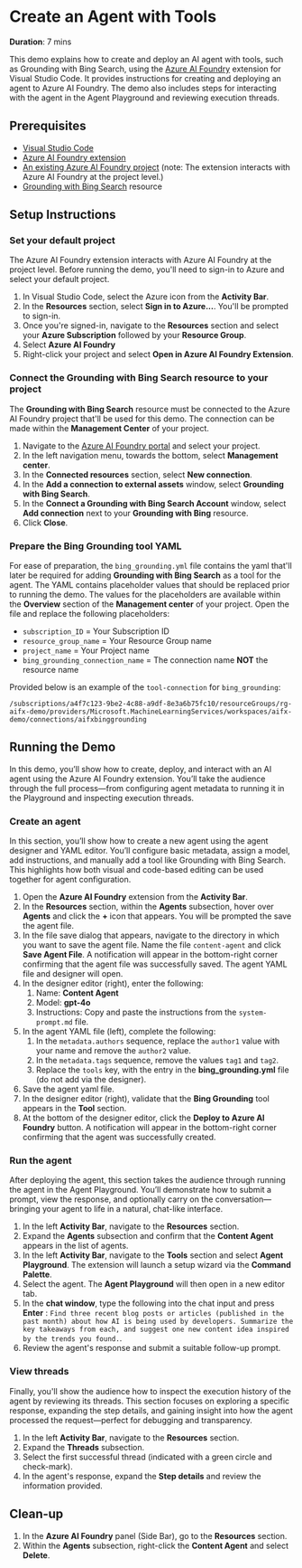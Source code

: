 # Create an Agent with Tools

**Duration**: 7 mins

This demo explains how to create and deploy an AI agent with tools, such as Grounding with Bing Search, using the [Azure AI Foundry](https://marketplace.visualstudio.com/items?itemName=TeamsDevApp.vscode-ai-foundry) extension for Visual Studio Code. It provides instructions for creating and deploying an agent to Azure AI Foundry. The demo also includes steps for interacting with the agent in the Agent Playground and reviewing execution threads.

## Prerequisites

- [Visual Studio Code](https://code.visualstudio.com/)
- [Azure AI Foundry extension](https://marketplace.visualstudio.com/items?itemName=TeamsDevApp.vscode-ai-foundry)
- [An existing Azure AI Foundry project](https://learn.microsoft.com/en-us/azure/ai-foundry/how-to/create-projects?tabs=ai-studio) (note: The extension interacts with Azure AI Foundry at the project level.)
- [Grounding with Bing Search](https://portal.azure.com/#create/Microsoft.BingGroundingSearch) resource

## Setup Instructions

### Set your default project

The Azure AI Foundry extension interacts with Azure AI Foundry at the project level. Before running the demo, you'll need to sign-in to Azure and select your default project.

1. In Visual Studio Code, select the Azure icon from the **Activity Bar**.
1. In the **Resources** section, select **Sign in to Azure...**. You'll be prompted to sign-in.
1. Once you're signed-in, navigate to the **Resources** section and select your **Azure Subscription** followed by your **Resource Group**.
1. Select **Azure AI Foundry**
1. Right-click your project and select **Open in Azure AI Foundry Extension**.

### Connect the Grounding with Bing Search resource to your project

The **Grounding with Bing Search** resource must be connected to the Azure AI Foundry project that'll be used for this demo. The connection can be made within the **Management Center** of your project.

1. Navigate to the [Azure AI Foundry portal](https://ai.azure.com) and select your project.
1. In the left navigation menu, towards the bottom, select **Management center**.
1. In the **Connected resources** section, select **New connection**.
1. In the **Add a connection to external assets** window, select **Grounding with Bing Search**.
1. In the **Connect a Grounding with Bing Search Account** window, select **Add connection** next to your **Grounding with Bing** resource.
1. Click **Close**.

### Prepare the Bing Grounding tool YAML

For ease of preparation, the `bing_grounding.yml` file contains the yaml that'll later be required for adding **Grounding with Bing Search** as a tool for the agent. The YAML contains placeholder values that should be replaced prior to running the demo. The values for the placeholders are available within the **Overview** section of the **Management center** of your project. Open the file and replace the following placeholders:

- `subscription_ID` = Your Subscription ID
- `resource_group_name` = Your Resource Group name
- `project_name` = Your Project name
- `bing_grounding_connection_name` = The connection name **NOT** the resource name

Provided below is an example of the `tool-connection` for `bing_grounding`:

`/subscriptions/a4f7c123-9be2-4c88-a9df-8e3a6b75fc10/resourceGroups/rg-aifx-demo/providers/Microsoft.MachineLearningServices/workspaces/aifx-demo/connections/aifxbinggrounding`

## Running the Demo

In this demo, you’ll show how to create, deploy, and interact with an AI agent using the Azure AI Foundry extension. You’ll take the audience through the full process—from configuring agent metadata to running it in the Playground and inspecting execution threads.

### Create an agent

In this section, you’ll show how to create a new agent using the agent designer and YAML editor. You’ll configure basic metadata, assign a model, add instructions, and manually add a tool like Grounding with Bing Search. This highlights how both visual and code-based editing can be used together for agent configuration.

1. Open the **Azure AI Foundry** extension from the **Activity Bar**.
1. In the **Resources** section, within the **Agents** subsection, hover over **Agents** and click the **+** icon that appears. You will be prompted the save the agent file.
1. In the file save dialog that appears, navigate to the directory in which you want to save the agent file. Name the file `content-agent` and click **Save Agent File**. A notification will appear in the bottom-right corner confirming that the agent file was successfully saved. The agent YAML file and designer will open.
1. In the designer editor (right), enter the following:
    1. Name: **Content Agent**
    1. Model: **gpt-4o**
    1. Instructions: Copy and paste the instructions from the `system-prompt.md` file.
1. In the agent YAML file (left), complete the following:
    1. In the `metadata.authors` sequence, replace the `author1` value with your name and remove the `author2` value.
    1. In the `metadata.tags` sequence, remove the values `tag1` and `tag2`.
    1. Replace the `tools` key, with the entry in the **bing_grounding.yml** file (do not add via the designer).
1. Save the agent yaml file.
1. In the designer editor (right), validate that the **Bing Grounding** tool appears in the **Tool** section.
1. At the bottom of the designer editor, click the **Deploy to Azure AI Foundry** button. A notification will appear in the bottom-right corner confirming that the agent was successfully created.

### Run the agent

After deploying the agent, this section takes the audience through running the agent in the Agent Playground. You’ll demonstrate how to submit a prompt, view the response, and optionally carry on the conversation—bringing your agent to life in a natural, chat-like interface.

1. In the left **Activity Bar**, navigate to the **Resources** section.
1. Expand the **Agents** subsection and confirm that the **Content Agent** appears in the list of agents.
1. In the left **Activity Bar**, navigate to the **Tools** section and select **Agent Playground**. The extension will launch a setup wizard via the **Command Palette**.
1. Select the agent. The **Agent Playground** will then open in a new editor tab.
1. In the **chat window**, type the following into the chat input and press **Enter** : `Find three recent blog posts or articles (published in the past month) about how AI is being used by developers. Summarize the key takeaways from each, and suggest one new content idea inspired by the trends you found.`.
1. Review the agent's response and submit a suitable follow-up prompt.

### View threads

Finally, you'll show the audience how to inspect the execution history of the agent by reviewing its threads. This section focuses on exploring a specific response, expanding the step details, and gaining insight into how the agent processed the request—perfect for debugging and transparency.

1. In the left **Activity Bar**, navigate to the **Resources** section.
1. Expand the **Threads** subsection.
1. Select the first successful thread (indicated with a green circle and check-mark).
1. In the agent's response, expand the **Step details** and review the information provided.

## Clean-up
1. In the **Azure AI Foundry** panel (Side Bar), go to the **Resources** section.
1. Within the **Agents** subsection, right-click the **Content Agent** and select **Delete**.